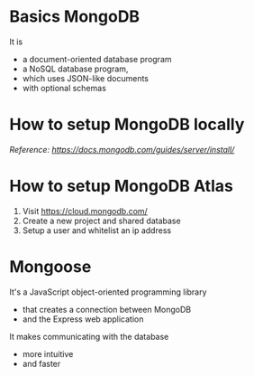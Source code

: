 # Basics MongoDB

It is

- a document-oriented database program
- a NoSQL database program,
- which uses JSON-like documents
- with optional schemas

# How to setup MongoDB locally

_Reference: https://docs.mongodb.com/guides/server/install/_

# How to setup MongoDB Atlas

1. Visit https://cloud.mongodb.com/
2. Create a new project and shared database
3. Setup a user and whitelist an ip address

# Mongoose

It's a JavaScript object-oriented programming library

- that creates a connection between MongoDB
- and the Express web application

It makes communicating with the database

- more intuitive
- and faster
